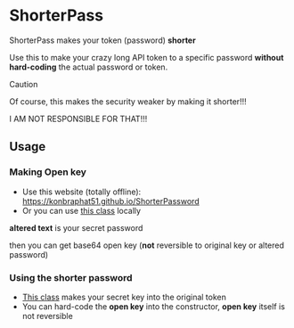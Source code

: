 # ShorterPass
ShorterPass makes your token (password) **shorter**

Use this to make your crazy long API token to a specific password **without hard-coding** the actual password or token.

> [!CAUTION]
> Of course, this makes the security weaker by making it shorter!!!
>
> I AM NOT RESPONSIBLE FOR THAT!!!

## Usage
### Making Open key
- Use this website (totally offline): https://konbraphat51.github.io/ShorterPassword
- Or you can use [this class](./PassDiffuser.js) locally

**altered text** is your secret password

then you can get base64 open key (**not** reversible to original key or altered password)

### Using the shorter password
- [This class](./PassReverser.js) makes your secret key into the original token
- You can hard-code the **open key** into the constructor, **open key** itself is not reversible
